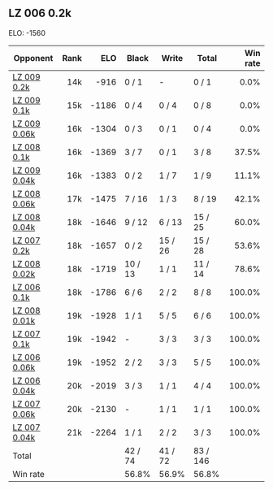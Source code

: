 ## LZ 006 0.2k ##

ELO: -1560

Opponent | Rank | ELO | Black | Write | Total | Win rate
---------|-----:|----:|-------|-------|-------|-------:
[LZ 009 0.2k](LZ%20009%200.2k.md) | 14k | -916 | 0 / 1 | - | 0 / 1 | 0.0%
[LZ 009 0.1k](LZ%20009%200.1k.md) | 15k | -1186 | 0 / 4 | 0 / 4 | 0 / 8 | 0.0%
[LZ 009 0.06k](LZ%20009%200.06k.md) | 16k | -1304 | 0 / 3 | 0 / 1 | 0 / 4 | 0.0%
[LZ 008 0.1k](LZ%20008%200.1k.md) | 16k | -1369 | 3 / 7 | 0 / 1 | 3 / 8 | 37.5%
[LZ 009 0.04k](LZ%20009%200.04k.md) | 16k | -1383 | 0 / 2 | 1 / 7 | 1 / 9 | 11.1%
[LZ 008 0.06k](LZ%20008%200.06k.md) | 17k | -1475 | 7 / 16 | 1 / 3 | 8 / 19 | 42.1%
[LZ 008 0.04k](LZ%20008%200.04k.md) | 18k | -1646 | 9 / 12 | 6 / 13 | 15 / 25 | 60.0%
[LZ 007 0.2k](LZ%20007%200.2k.md) | 18k | -1657 | 0 / 2 | 15 / 26 | 15 / 28 | 53.6%
[LZ 008 0.02k](LZ%20008%200.02k.md) | 18k | -1719 | 10 / 13 | 1 / 1 | 11 / 14 | 78.6%
[LZ 006 0.1k](LZ%20006%200.1k.md) | 18k | -1786 | 6 / 6 | 2 / 2 | 8 / 8 | 100.0%
[LZ 008 0.01k](LZ%20008%200.01k.md) | 19k | -1928 | 1 / 1 | 5 / 5 | 6 / 6 | 100.0%
[LZ 007 0.1k](LZ%20007%200.1k.md) | 19k | -1942 | - | 3 / 3 | 3 / 3 | 100.0%
[LZ 006 0.06k](LZ%20006%200.06k.md) | 19k | -1952 | 2 / 2 | 3 / 3 | 5 / 5 | 100.0%
[LZ 006 0.04k](LZ%20006%200.04k.md) | 20k | -2019 | 3 / 3 | 1 / 1 | 4 / 4 | 100.0%
[LZ 007 0.06k](LZ%20007%200.06k.md) | 20k | -2130 | - | 1 / 1 | 1 / 1 | 100.0%
[LZ 007 0.04k](LZ%20007%200.04k.md) | 21k | -2264 | 1 / 1 | 2 / 2 | 3 / 3 | 100.0%
Total | | | 42 / 74 | 41 / 72 | 83 / 146 | 
Win rate| | | 56.8% | 56.9% | 56.8% | 
